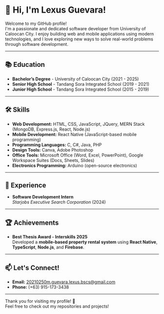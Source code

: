 # 👋 Hi, I'm Lexus Guevara!

Welcome to my GitHub profile!  
I'm a passionate and dedicated software developer from University of Caloocan City. I enjoy building web and mobile applications using modern technologies, and I love exploring new ways to solve real-world problems through software development.

---

## 📚 Education
- **Bachelor’s Degree** - University of Caloocan City (2021 - 2025)
- **Senior High School** - Tandang Sora Integrated School (2019 - 2021)
- **Junior High School** - Tandang Sora Integrated School (2015 - 2019)

---

## 🛠 Skills
- **Web Development:** HTML, CSS, JavaScript, JQuery, MERN Stack (MongoDB, Express.js, React, Node.js)
- **Mobile Development:** React Native (JavaScript-based mobile programming)
- **Programming Languages:** C, C#, Java, PHP
- **Design Tools:** Canva, Adobe Photoshop
- **Office Tools:** Microsoft Office (Word, Excel, PowerPoint), Google Workspace Suites (Docs, Sheets, Slides)
- **Electronics Programming:** Arduino (open-source electronics)

---

## 💼 Experience
- **Software Development Intern**  
  *Starjobs Executive Search Corporation* (2024)

---

## 🏆 Achievements
- **Best Thesis Award - Interskills 2025**  
  Developed a **mobile-based property rental system** using **React Native**, **TypeScript**, **Node.js**, and **Firebase**.

---

## 📫 Let's Connect!
- **Email:** 20210250m.guevara.lexus.bscs@gmail.com
- **Phone:** (+63) 915-173-3438

---

Thank you for visiting my profile! 🌟  
Feel free to check out my repositories and projects!

